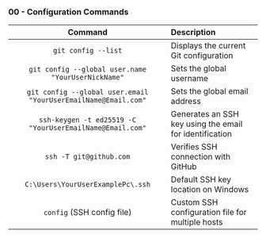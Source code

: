 ### 00 - Configuration Commands

| Command                                    | Description                                                                |
| :----------------------------------------: | :------------------------------------------------------------------------- |
| `git config --list`                        | Displays the current Git configuration                                     |
| `git config --global user.name "YourUserNickName"` | Sets the global username                                         |
| `git config --global user.email "YourUserEmailName@Email.com"` | Sets the global email address                               |
| `ssh-keygen -t ed25519 -C "YourUserEmailName@Email.com"` | Generates an SSH key using the email for identification |
| `ssh -T git@github.com`                    | Verifies SSH connection with GitHub                                        |
| `C:\Users\YourUserExamplePc\.ssh`          | Default SSH key location on Windows                                        |
| `config` (SSH config file)                 | Custom SSH configuration file for multiple hosts                           |